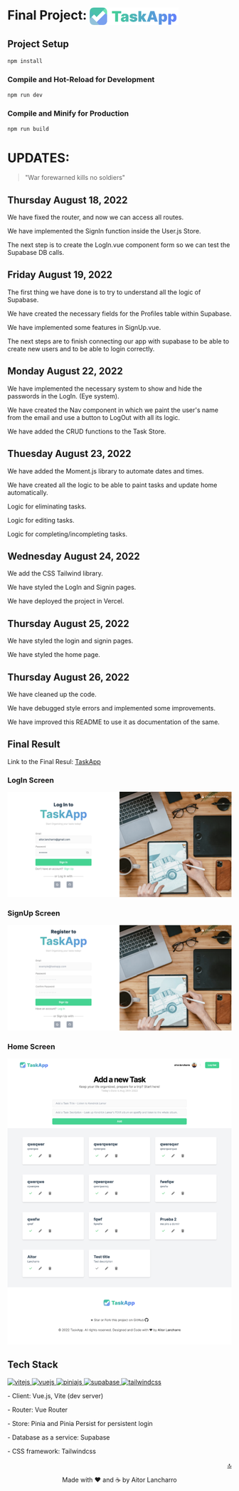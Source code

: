 <div id="top"></div>

# Final Project: <img align="center" src="./public/taskapp-brand-logo.png" alt="TaskApp-Brand" width="200"/>

## Project Setup

```sh
npm install
```

### Compile and Hot-Reload for Development

```sh
npm run dev
```

### Compile and Minify for Production

```sh
npm run build
```

# UPDATES:

> "War forewarned kills no soldiers"

## Thursday August 18, 2022

We have fixed the router, and now we can access all routes.

We have implemented the SignIn function inside the User.js Store.

The next step is to create the LogIn.vue component form so we can test the Supabase DB calls.

## Friday August 19, 2022

The first thing we have done is to try to understand all the logic of Supabase.

We have created the necessary fields for the Profiles table within Supabase.

We have implemented some features in SignUp.vue.

The next steps are to finish connecting our app with supabase to be able to create new users and to be able to login correctly.

## Monday August 22, 2022

We have implemented the necessary system to show and hide the passwords in the LogIn. (Eye system).

We have created the Nav component in which we paint the user's name from the email and use a button to LogOut with all its logic.

We have added the CRUD functions to the Task Store.

## Thuesday August 23, 2022

We have added the Moment.js library to automate dates and times.

We have created all the logic to be able to paint tasks and update home automatically.

Logic for eliminating tasks.

Logic for editing tasks.

Logic for completing/incompleting tasks.

## Wednesday August 24, 2022

We add the CSS Tailwind library.

We have styled the LogIn and Signin pages.

We have deployed the project in Vercel.

## Thursday August 25, 2022

We have styled the login and signin pages.

We have styled the home page.

## Thursday August 26, 2022

We have cleaned up the code.

We have debugged style errors and implemented some improvements.

We have improved this README to use it as documentation of the same.

## Final Result

Link to the Final Resul: [TaskApp](https://final-project-alanch.vercel.app/)

### LogIn Screen

![LogIn](./public/screen-login.png)

### SignUp Screen

![SignUp](./public/screen-register.png)

### Home Screen

![Home](./public/screen-main.png)

## Tech Stack

<span><a href="https://vitejs.dev/" target="_blank" rel="noreferrer">
<img
        src="https://vitejs.dev/logo.svg"
        alt="vitejs"
        width="24"
      />
</a></span>
<span><a href="https://vuejs.org/" target="_blank" rel="noreferrer">
<img
        src="https://upload.wikimedia.org/wikipedia/commons/9/95/Vue.js_Logo_2.svg"
        alt="vuejs"
        width="24"
      />
</a></span>
<span><a href="https://pinia.vuejs.org/" target="_blank" rel="noreferrer">
<img
        src="https://pinia.vuejs.org/logo.svg"
        alt="piniajs"
        width="24"
      />
</a></span>
<span><a href="https://supabase.com/" target="_blank" rel="noreferrer">
<img
        src="https://www.vectorlogo.zone/logos/supabase/supabase-icon.svg"
        alt="supabase"
        width="24"
      />
</a></span>
<span><a href="https://tailwindcss.com/" target="_blank" rel="noreferrer">
<img
        src="https://upload.wikimedia.org/wikipedia/commons/d/d5/Tailwind_CSS_Logo.svg"
        alt="tailwindcss"
        width="24"
      />
</a></span>

<p>- Client: Vue.js, Vite (dev server)</p>
<p>- Router: Vue Router</p>
<p>- Store: Pinia and Pinia Persist for persistent login</p>
<p>- Database as a service: Supabase</p>
<p>- CSS framework: Tailwindcss</p>

<p align="right"><a href="#top">🔝</a></p>

<p align="center">Made with ❤️ and ☕️ by Aitor Lancharro</p>
